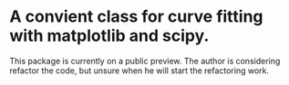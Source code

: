 # A convient class for curve fitting with matplotlib and scipy.

This package is currently on a public preview. The author is considering refactor the code, but unsure when he will start the refactoring work.
